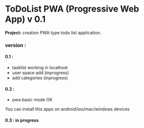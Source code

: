 # ToDoList PWA (Progressive Web App) v 0.1
**Project:** creation PWA type todo list application.
### version :
#### 0.1 :
* tasklist working in localhost
* user space add (inprogress)
* add categories (inprogress)
#### 0.2 : 
* pwa basic mode OK

You can install this apps on android/ios/mac/windows devices

#### 0.3 : in progress